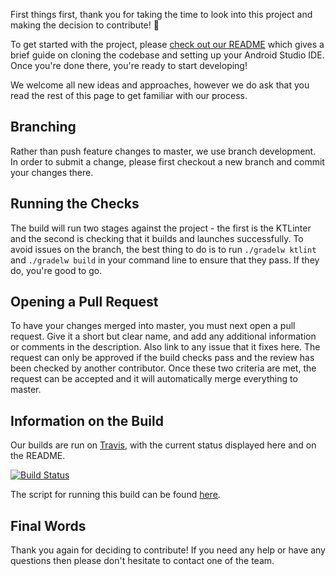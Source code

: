 First things first, thank you for taking the time to look into this project and making the decision to contribute!  🎉

To get started with the project, please [check out our README](https://github.com/ocadotechnology/rapid-router-android#getting-started) which gives a brief guide on cloning the codebase and setting up your Android Studio IDE. Once you're done there, you're ready to start developing!

We welcome all new ideas and approaches, however we do ask that you read the rest of this page to get familiar with our process.

## Branching
Rather than push feature changes to master, we use branch development. In order to submit a change, please first checkout a new branch and commit your changes there.

## Running the Checks
The build will run two stages against the project - the first is the KTLinter and the second is checking that it builds and launches successfully. To avoid issues on the branch, the best thing to do is to run `./gradelw ktlint` and `./gradelw build` in your command line to ensure that they pass. If they do, you're good to go.

## Opening a Pull Request
To have your changes merged into master, you must next open a pull request. Give it a short but clear name, and add any additional information or comments in the description. Also link to any issue that it fixes here. The request can only be approved if the build checks pass and the review has been checked by another contributor. Once these two criteria are met, the request can be accepted and it will automatically merge everything to master.

## Information on the Build
Our builds are run on [Travis](https://travis-ci.org/ocadotechnology/rapid-router-android), with the current status displayed here and on the README.

[![Build Status](https://travis-ci.org/ocadotechnology/rapid-router-android.svg?branch=master)](https://travis-ci.org/ocadotechnology/rapid-router-android)

The script for running this build can be found [here](https://github.com/ocadotechnology/rapid-router-android/blob/master/.travis.yml).

## Final Words
Thank you again for deciding to contribute! If you need any help or have any questions then please don't hesitate to contact one of the team.
